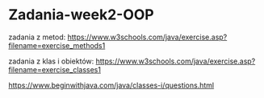 # Zadania-week2-OOP

zadania z metod:
https://www.w3schools.com/java/exercise.asp?filename=exercise_methods1

zadania z klas i obiektów:
https://www.w3schools.com/java/exercise.asp?filename=exercise_classes1

https://www.beginwithjava.com/java/classes-i/questions.html

